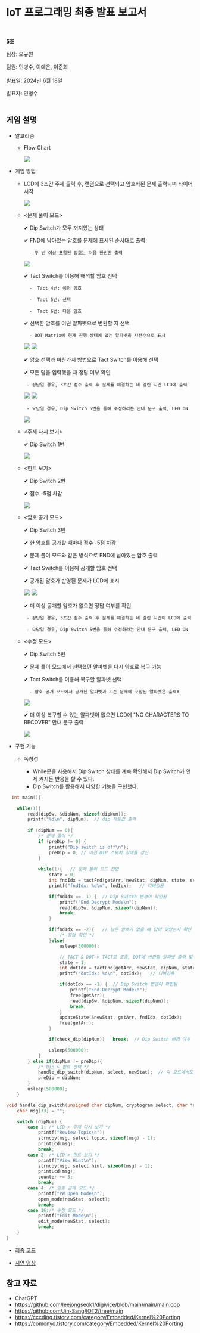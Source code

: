 # IoT 프로그래밍 최종 발표 보고서
</br>

**5조**   

팀장: 오규원

팀원: 민병수, 이예은, 이준희   
</br>
발표일: 2024년 6월 18일

발표자: 민병수
</br>
</br>

## 게임 설명
+ 알고리즘  
  + Flow Chart
 
    <img src="https://github.com/IoT-programing-team-5/IoT-Project/blob/main/report/img/%ED%94%8C%EB%A1%9C%EC%9A%B0%EC%B0%A8%ED%8A%B8.png"/>
 
+ 게임 방법
  + LCD에 3초간 주제 출력 후, 랜덤으로 선택되고 암호화된 문제 출력되며 타이머 시작
 
      <img src="https://github.com/IoT-programing-team-5/IoT-Project/blob/main/report/img/game%20start.gif"/>

  + <문제 풀이 모드>

      ✔ Dip Switch가 모두 꺼져있는 상태
    
      ✔ FND에 남아있는 암호를 문제에 표시된 순서대로 출력
    
          - 두 번 이상 포함된 암호는 처음 한번만 출력
 
      <img src="https://github.com/IoT-programing-team-5/IoT-Project/blob/main/report/img/select%20number.gif"/>
    
      ✔ Tact Switch를 이용해 해석할 암호 선택
    
          -  Tact 4번: 이전 암호
    
          -  Tact 5번: 선택
    
          -  Tact 6번: 다음 암호
    
      ✔ 선택한 암호를 어떤 알파벳으로 변환할 지 선택
    
          - DOT Matrix에 현재 진행 상태에 없는 알파벳을 사전순으로 표시

      <img src="https://github.com/IoT-programing-team-5/IoT-Project/blob/main/report/img/select%20Alpha1.gif"/>
      <img src="https://github.com/IoT-programing-team-5/IoT-Project/blob/main/report/img/select%20Alpha.gif"/>
    
      ✔ 암호 선택과 마찬가지 방법으로 Tact Switch를 이용해 선택

      ✔ 모든 답을 입력했을 때 정답 여부 확인
    
         - 정답일 경우, 3초간 점수 출력 후 문제를 해결하는 데 걸린 시간 LCD에 출력
    
      <img src="https://github.com/IoT-programing-team-5/IoT-Project/blob/main/report/img/ending.gif"/>
      <img src="https://github.com/IoT-programing-team-5/IoT-Project/blob/main/report/img/play%20time.gif"/>
      
         - 오답일 경우, Dip Switch 5번을 통해 수정하라는 안내 문구 출력, LED ON
    
      <img src="https://github.com/IoT-programing-team-5/IoT-Project/blob/main/report/img/wrong%20answer.gif"/>
    
  + <주제 다시 보기>
 
      ✔ Dip Switch 1번

      <img src="https://github.com/IoT-programing-team-5/IoT-Project/blob/main/report/img/f_dip1.gif"/>

  + <힌트 보기>
  
      ✔ Dip Switch 2번
    
      ✔ 점수 -5점 차감

      <img src="https://github.com/IoT-programing-team-5/IoT-Project/blob/main/report/img/f_dip2.gif"/>

  + <암호 공개 모드>
  
      ✔ Dip Switch 3번
    
      ✔ 한 암호를 공개할 때마다 점수 -5점 차감
    
      ✔ 문제 풀이 모드와 같은 방식으로 FND에 남아있는 암호 출력
    
      ✔ Tact Switch를 이용해 공개할 암호 선택
    
      ✔ 공개된 암호가 반영된 문제가 LCD에 표시
 
      <img src="https://github.com/IoT-programing-team-5/IoT-Project/blob/main/report/img/f_dip3.gif"/>
      <img src="https://github.com/IoT-programing-team-5/IoT-Project/blob/main/report/img/open%20a%20character.gif"/>
    
      ✔ 더 이상 공개할 암호가 없으면 정답 여부를 확인
    
         - 정답일 경우, 3초간 점수 출력 후 문제를 해결하는 데 걸린 시간이 LCD에 출력
    
         - 오답일 경우, Dip Switch 5번을 통해 수정하라는 안내 문구 출력, LED ON

  + <수정 모드>

      ✔ Dip Switch 5번
 
      ✔ 문제 풀이 모드에서 선택했던 알파벳을 다시 암호로 복구 가능
    
      ✔ Tact Switch를 이용해 복구할 알파벳 선택

          - 암호 공개 모드에서 공개된 알파벳과 기존 문제에 포함된 알파벳은 출력X
 
      <img src="https://github.com/IoT-programing-team-5/IoT-Project/blob/main/report/img/recover1.gif"/>
    
      ✔ 더 이상 복구할 수 있는 알파벳이 없으면 LCD에 "NO CHARACTERS TO RECOVER" 안내 문구 출력

      <img src="https://github.com/IoT-programing-team-5/IoT-Project/blob/main/report/img/recover.gif"/>
    

+ 구현 기능
  + 독창성
 
    + While문을 사용해서 Dip Switch 상태를 계속 확인해서 Dip Switch가 언제 켜지든 반응을 할 수 있다.
    + Dip Switch를 활용해서 다양한 기능을 구현했다.
   
```cpp
  int main(){

    while(1){
        read(dipSw, &dipNum, sizeof(dipNum));
        printf("%d\n", dipNum);  // dip 작동값 출력
        
        if (dipNum == 0){
            /* 문제 풀이 */
            if (preDip != 0) {
                printf("Dip switch is off\n");
                preDip = 0; // 이전 DIP 스위치 상태를 갱신
            }
  
            while(1){   // 문제 풀이 모드 진입
                state = 0; 
                int fndIdx = tactFnd(getArr, newStat, dipNum, state, select);  
                printf("fndIdx: %d\n", fndIdx);   // 디버깅용

                if(fndIdx == -1) {  // Dip Switch 변경이 확인됨
                    printf("End Decrypt Mode\n");
                    read(dipSw, &dipNum, sizeof(dipNum));
                    break;  
                }

                if(fndIdx == -2){   // 남은 암호가 없을 때 답이 맞았는지 확인
                    /* 정답 확인 */
                }else{
                    usleep(300000);

                    // TACT & DOT > TACT로 조종, DOT에 변환할 알파벳 출력 및 선택
                    state = 1;
                    int dotIdx = tactFnd(getArr, newStat, dipNum, state, select); 
                    printf("dotIdx: %d\n", dotIdx);   // 디버깅용

                    if(dotIdx == -1) {  // Dip Switch 변경이 확인됨
                        printf("End Decrypt Mode\n");
                        free(getArr);
                        read(dipSw, &dipNum, sizeof(dipNum));
                        break;  
                    }
                    updateState(&newStat, getArr, fndIdx, dotIdx);
                    free(getArr);
                }

                if(check_dip(dipNum))   break;  // Dip Switch 변경 여부 확인

                usleep(500000);
            }
        } else if(dipNum != preDip){
            /* Dip > 힌트 선택 */
            handle_dip_switch(dipNum, select, newStat);  // 각 모드에서도 Dip 상태 확인
            preDip = dipNum; 
        }   
        usleep(500000);
    }
```


    
```cpp
void handle_dip_switch(unsigned char dipNum, cryptogram select, char *newStat) {
    char msg[33] = "";

    switch (dipNum) {
        case 1: /* LCD > 주제 다시 보기 */
            printf("Review Topic\n");
            strncpy(msg, select.topic, sizeof(msg) - 1);
            printLcd(msg);
            break;
        case 2: /* LCD > 힌트 보기 */
            printf("View Hint\n");
            strncpy(msg, select.hint, sizeof(msg) - 1);
            printLcd(msg);
            counter += 5;
            break;
        case 4: /* 암호 공개 모드 */
            printf("PW Open Mode\n");
            open_mode(newStat, select);
            break;
        case 16:/* 수정 모드 */
            printf("Edit Mode\n");
            edit_mode(newStat, select);
            break;
    }
}
```

  + [최종 코드](https://github.com/IoT-programing-team-5/IoT-Project/blob/main/Codes/iot_project.c)
 
+ [시연 영상](https://youtu.be/ZJcun-a4ZXE?si=bPZ5OPqYbS7Te_jF)

 
## 참고 자료
+ ChatGPT
+ https://github.com/leejongseok1/digivice/blob/main/main/main.cpp
+ https://github.com/Jin-Sang/IOT2/tree/main
+ https://cccding.tistory.com/category/Embedded/Kernel%20Porting
+ https://comonyo.tistory.com/category/Embedded/Kernel%20Porting
